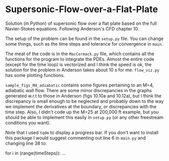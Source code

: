 # Supersonic-Flow-over-a-Flat-Plate
Solution (in Python) of supersonic flow over a flat plate based on the full Navier-Stokes equations. Following Anderson's CFD chapter 10.

The setup of the problem can be found in the `setup.py` file. You can change some things, such as the time steps and tolerance
for convergence in `main`. 

The meat of the code is in the `MacCormack.py` file, which contains all the functions for the program to integrate the PDEs. Almost the entire code (except for the time loop) is vectorized and I think the speed is ok, the solution for the problem in Anderson takes about 10 s for me. `flow_viz.py` has some plotting functions.

`sample_figs_M4_adiabatic` contains some figures pertaining to an M=4, adiabatic wall flow. There are some minor discrepancies in the graphs generated w.r.t to those in Anderson (figs 10.10a and 10.12a), but I think the discrepancy is small enough to be neglected and probably down to the way we implement the derivatives at the boundary, or discrepancies with the time step. Also, I didn't code up the M=25 at 200,000 ft example, but you should be able to implement this easily in `setup.py` (or any other freestream conditions you want).

Note that I used `tqdm` to display a progress bar. If you don't want to install this package I would suggest commenting out line 6 in `main.py` and changing line 38 to:

for i in (range(timeSteps)):
  ...
